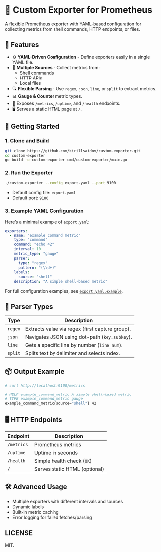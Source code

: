 # 🧪 Custom Exporter for Prometheus
A flexible Prometheus exporter with YAML-based configuration for collecting metrics from shell commands, HTTP endpoints, or files.

## 🔧 Features

* ⚙️ **YAML-Driven Configuration** - Define exporters easily in a single YAML file.
* 🧾 **Multiple Sources** - Collect metrics from:
  * Shell commands
  * HTTP APIs
  * Local files
* 🔍 **Flexible Parsing** - Use `regex`, `json`, `line`, or `split` to extract metrics.
* 📊 **Gauge & Counter** metric types.
* 📡 Exposes `/metrics`, `/uptime`, and `/health` endpoints.
* 🖥️ Serves a static HTML page at `/`.

## 🚀 Getting Started

### 1. Clone and Build

```bash
git clone https://github.com/kirillsaidov/custom-exporter.git
cd custom-exporter
go build -o custom-exporter cmd/custom-exporter/main.go
```

### 2. Run the Exporter

```bash
./custom-exporter --config export.yaml --port 9100
```

* Default config file: `export.yaml`
* Default port: `9100`

### 3. Example YAML Configuration

Here’s a minimal example of `export.yaml`:

```yaml
exporters:
  - name: "example_command_metric"
    type: "command"
    command: "echo 42"
    interval: 10
    metric_type: "gauge"
    parser:
      type: "regex"
      pattern: "(\\d+)"
    labels:
      source: "shell"
    description: "A simple shell-based metric"
```

For full configuration examples, see [`export.yaml.example`](./export.yaml.example).

## 🧠 Parser Types

| Type    | Description                                     |
| ------- | ----------------------------------------------- |
| `regex` | Extracts value via regex (first capture group). |
| `json`  | Navigates JSON using dot-path (`key.subkey`).   |
| `line`  | Gets a specific line by number (`line_num`).    |
| `split` | Splits text by delimiter and selects index.     |

## 📦 Output Example

```bash
# curl http://localhost:9100/metrics

# HELP example_command_metric A simple shell-based metric
# TYPE example_command_metric gauge
example_command_metric{source="shell"} 42
```

## 🖥️ HTTP Endpoints

| Endpoint   | Description                   |
| ---------- | ----------------------------- |
| `/metrics` | Prometheus metrics            |
| `/uptime`  | Uptime in seconds             |
| `/health`  | Simple health check (`OK`)    |
| `/`        | Serves static HTML (optional) |

## 🛠 Advanced Usage

* Multiple exporters with different intervals and sources
* Dynamic labels
* Built-in metric caching
* Error logging for failed fetches/parsing

## LICENSE
MIT.

